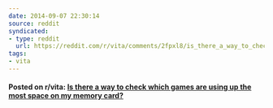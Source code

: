 ```yaml
---
date: 2014-09-07 22:30:14
source: reddit
syndicated:
- type: reddit
  url: https://reddit.com/r/vita/comments/2fpxl8/is_there_a_way_to_check_which_games_are_using_up/
tags:
- vita
---
```


#### Posted on r/vita: [Is there a way to check which games are using up the most space on my memory card?](https://reddit.com/r/vita/comments/2fpxl8/is_there_a_way_to_check_which_games_are_using_up/)